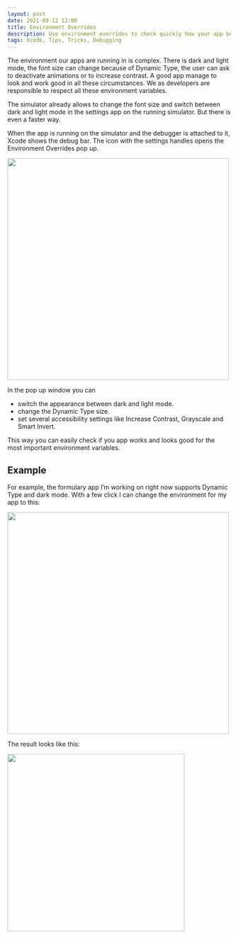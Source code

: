 ```yaml
---
layout: post
date: 2021-09-12 12:00
title: Environment Overrides
description: Use environment overrides to check quickly how your app behaves in different environments.
tags: Xcode, Tips, Tricks, Debugging
---
```



The environment our apps are running in is complex.
There is dark and light mode, the font size can change because of Dynamic Type, the user can ask to deactivate animations or to increase contrast.
A good app manage to look and work good in all these circumstances.
We as developers are responsible to respect all these environment variables.

The simulator already allows to change the font size and switch between dark and light mode in the settings app on the running simulator.
But there is even a faster way.

When the app is running on the simulator and the debugger is attached to it, Xcode shows the debug bar. The icon with the settings handles opens the Environment Overrides pop up.

<img src="../../../assets/2021-09-12/environment_overrides_popup.png" width="500"/>

In the pop up window you can

- switch the appearance between dark and light mode.
- change the Dynamic Type size.
- set several accessibility settings like Increase Contrast, Grayscale and Smart Invert.

This way you can easily check if you app works and looks good for the most important environment variables.

## Example

For example, the formulary app I’m working on right now supports Dynamic Type and dark mode.
With a few click I can change the environment for my app to this:

<img src="../../../assets/2021-09-12/changed_environment.png" width="500"/>

The result looks like this:

<img src="../../../assets/2021-09-12/screenshot.png" width="400"/>

